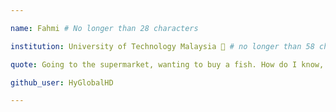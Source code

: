 ```yaml
---

name: Fahmi # No longer than 28 characters

institution: University of Technology Malaysia 🚩 # no longer than 58 characters

quote: Going to the supermarket, wanting to buy a fish. How do I know, I am just a fish.  # no longer than 100 characters, avoid using quotes(") to guarantee the format remains the same.

github_user: HyGlobalHD

---
```

